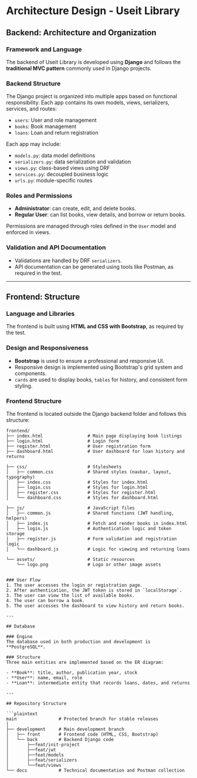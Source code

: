 
# Architecture Design - Useit Library

## Backend: Architecture and Organization

### Framework and Language
The backend of Useit Library is developed using **Django** and follows the **traditional MVC pattern** commonly used in Django projects.

### Backend Structure
The Django project is organized into multiple apps based on functional responsibility. Each app contains its own models, views, serializers, services, and routes:

- `users`: User and role management
- `books`: Book management
- `loans`: Loan and return registration

Each app may include:

- `models.py`: data model definitions
- `serializers.py`: data serialization and validation
- `views.py`: class-based views using DRF
- `services.py`: decoupled business logic
- `urls.py`: module-specific routes

### Roles and Permissions
- **Administrator**: can create, edit, and delete books.
- **Regular User**: can list books, view details, and borrow or return books.

Permissions are managed through roles defined in the `User` model and enforced in views.

### Validation and API Documentation
- Validations are handled by DRF `serializers`.
- API documentation can be generated using tools like Postman, as required in the test.

---

## Frontend: Structure

### Language and Libraries
The frontend is built using **HTML and CSS with Bootstrap**, as required by the test.

### Design and Responsiveness
- **Bootstrap** is used to ensure a professional and responsive UI.
- Responsive design is implemented using Bootstrap's grid system and components.
- `cards` are used to display books, `tables` for history, and consistent form styling.

### Frontend Structure
The frontend is located outside the Django backend folder and follows this structure:

```plaintext
frontend/
├── index.html                 # Main page displaying book listings
├── login.html                 # Login form
├── register.html              # User registration form
├── dashboard.html             # User dashboard for loan history and returns

├── css/                       # Stylesheets
│   ├── common.css             # Shared styles (navbar, layout, typography)
│   ├── index.css              # Styles for index.html
│   ├── login.css              # Styles for login.html
│   ├── register.css           # Styles for register.html
│   └── dashboard.css          # Styles for dashboard.html

├── js/                        # JavaScript files
│   ├── common.js              # Shared functions (JWT handling, helpers)
│   ├── index.js               # Fetch and render books in index.html
│   ├── login.js               # Authentication logic and token storage
│   ├── register.js            # Form validation and registration logic
│   └── dashboard.js           # Logic for viewing and returning loans

└── assets/                    # Static resources
    └── logo.png               # Logo or other image assets


### User Flow
1. The user accesses the login or registration page.
2. After authentication, the JWT token is stored in `localStorage`.
3. The user can view the list of available books.
4. The user can borrow a book.
5. The user accesses the dashboard to view history and return books.

---

## Database

### Engine
The database used in both production and development is **PostgreSQL**.

### Structure
Three main entities are implemented based on the ER diagram:

- **Book**: title, author, publication year, stock
- **User**: name, email, role
- **Loan**: intermediate entity that records loans, dates, and returns

---

## Repository Structure

```plaintext
main                # Protected branch for stable releases
│
├── development     # Main development branch
│   ├── front       # Frontend code (HTML, CSS, Bootstrap)
│   └── back        # Backend Django code
│       ├──feat/init-project
│       ├──feat/jwt
│       ├──feat/models
│       ├──feat/serializers
│       └──feat/views
└── docs            # Technical documentation and Postman collection
```